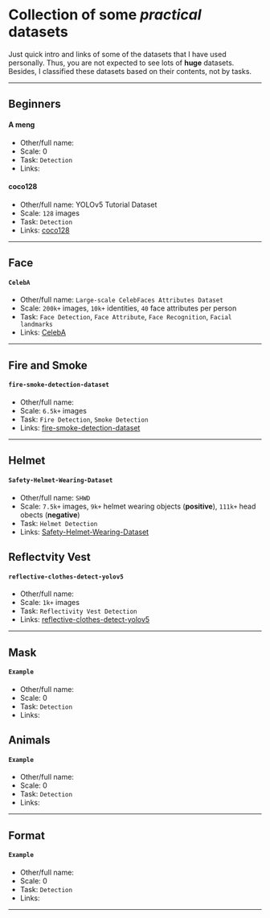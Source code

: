 # Collection of some *practical* datasets

Just quick intro and links of some of the datasets that I have used personally. Thus, you are not expected to see lots of **huge** datasets. Besides, I classified these datasets based on their contents, not by tasks.


---

## Beginners

#### A meng
- Other/full name:
- Scale: 0
- Task: `Detection`
- Links: []()

#### coco128
- Other/full name: YOLOv5 Tutorial Dataset
- Scale: `128` images
- Task: `Detection`
- Links: [coco128](https://www.kaggle.com/datasets/ultralytics/coco128)

---

## Face

#### `CelebA`

- Other/full name: `Large-scale CelebFaces Attributes Dataset`
- Scale: `200k+` images, `10k+` identities, `40` face attributes per person
- Task: `Face Detection`, `Face Attribute`, `Face Recognition`, `Facial landmarks`
- Links: [CelebA](http://mmlab.ie.cuhk.edu.hk/projects/CelebA.html)

---

## Fire and Smoke

#### `fire-smoke-detection-dataset `
- Other/full name: 
- Scale: `6.5k+` images
- Task: `Fire Detection`, `Smoke Detection` 
- Links: [fire-smoke-detection-dataset](https://github.com/gengyanlei/fire-smoke-detect-yolov4)

---

## Helmet

#### `Safety-Helmet-Wearing-Dataset`
- Other/full name: `SHWD`
- Scale: `7.5k+` images, `9k+` helmet wearing objects (**positive**), `111k+` head obects (**negative**)
- Task: `Helmet Detection`
- Links: [Safety-Helmet-Wearing-Dataset](https://github.com/njvisionpower/Safety-Helmet-Wearing-Dataset)

## Reflectvity Vest

#### `reflective-clothes-detect-yolov5`
- Other/full name:
- Scale: `1k+` images
- Task: `Reflectivity Vest Detection`
- Links: [reflective-clothes-detect-yolov5](https://github.com/gengyanlei/reflective-clothes-detect-yolov5)

---

## Mask

#### `Example`
- Other/full name:
- Scale: 0
- Task: `Detection`
- Links: []()

## Animals

#### `Example`
- Other/full name:
- Scale: 0
- Task: `Detection`
- Links: []()

---

## Format

#### `Example`
- Other/full name:
- Scale: 0
- Task: `Detection`
- Links: []()

---
